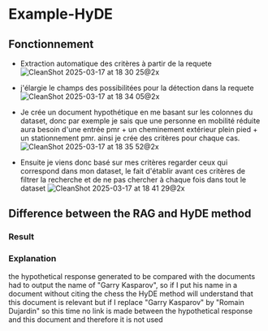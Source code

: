 # Example-HyDE

## Fonctionnement
- Extraction automatique des critères à partir de la requete
![CleanShot 2025-03-17 at 18 30 25@2x](https://github.com/user-attachments/assets/feb80c92-77ed-4021-ac5d-87319fc3fd21)

- j'élargie le champs des possibilitées pour la détection dans la requete 
![CleanShot 2025-03-17 at 18 34 05@2x](https://github.com/user-attachments/assets/bcdfa206-0901-498e-90dc-793ec3c643b4)

- Je crée un document hypothétique en me basant sur les colonnes du dataset, donc par exemple je sais que une personne en mobilité réduite aura besoin d'une entrée pmr + un cheminement extérieur plein pied + un stationnement pmr. ainsi je crée des critères pour chaque cas.
![CleanShot 2025-03-17 at 18 35 52@2x](https://github.com/user-attachments/assets/5f36f511-8fb4-4f58-8d9b-e1943af2822c)

- Ensuite je viens donc basé sur mes critères regarder ceux qui correspond dans mon dataset, le fait d'établir avant ces critères de filtrer la recherche et de ne pas chercher à chaque fois dans tout le dataset
![CleanShot 2025-03-17 at 18 41 29@2x](https://github.com/user-attachments/assets/a21c0c25-f3e1-4ffb-8eb0-cc3a918c8f6a)



## Difference between the RAG and HyDE method


### Result

### Explanation
the hypothetical response generated to be compared with the documents had to output the name of "Garry Kasparov", so if I put his name in a document without citing the chess the HyDE method will understand that this document is relevant but if I replace "Garry Kasparov" by "Romain Dujardin" so this time no link is made between the hypothetical response and this document and therefore it is not used
